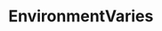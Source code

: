 <!--
 * @Author: your name
 * @Date: 2021-02-10 09:36:42
 * @LastEditTime: 2021-02-10 09:36:43
 * @LastEditors: Please set LastEditors
 * @Description: In User Settings Edit
 * @FilePath: /vuepress-starter/docs/Projects/VenueOnlineManageSystem/0-FileConstruction/0-3-EnvironmentVaries/README.md
-->
# EnvironmentVaries